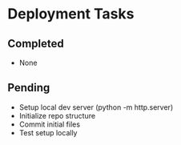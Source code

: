 # Deployment Tasks
## Completed
- None
## Pending
- Setup local dev server (python -m http.server)
- Initialize repo structure
- Commit initial files
- Test setup locally
